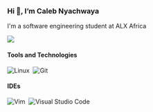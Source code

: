 ### Hi 👋, I’m Caleb Nyachwaya
I'm a software engineering student at ALX Africa 

<a  href="https://www.linkedin.com/in/calebnyachwaya/" target="_blank" ><img  src="https://img.shields.io/badge/linkedin-%2312100E.svg?&style=for-the-badge&logo=linkedin&logoColor=white&color=black">
</a>


#### Tools and Technologies

![Linux](https://img.shields.io/badge/Linux-FCC624?style=for-the-badge&logo=linux&logoColor=black)&nbsp;
![Git](https://img.shields.io/badge/GIT-E44C30?style=for-the-badge&logo=git&logoColor=white)&nbsp;

#### IDEs

![Vim](https://img.shields.io/badge/VIM-%2311AB00.svg?style=for-the-badge&logo=vim&logoColor=white)&nbsp;
![Visual Studio Code](https://img.shields.io/badge/Visual%20Studio%20Code-0078d7.svg?style=for-the-badge&logo=visual-studio-code&logoColor=white)&nbsp;


<!--
<a  href="https://www.linkedin.com/in/sergio-ramos-dev/" target="_blank" ><img  src="https://camo.githubusercontent.com/a493f6833f99fb3c85788d6d9305e6b7a42b838e5ee5d138fd9a8214a7e77472/68747470733a2f2f696d672e736869656c64732e696f2f62616467652f6c696e6b6564696e2d2532333030373742352e7376673f267374796c653d666f722d7468652d6261646765266c6f676f3d6c696e6b6564696e266c6f676f436f6c6f723d7768697465"  data-canonical-src="https://img.shields.io/badge/linkedin-%230077B5.svg?&amp;style=for-the-badge&amp;logo=linkedin&amp;logoColor=white"  style="max-width:100%;"></a>
-->

<!--
**CalebNyachwaya/CalebNyachwaya** is a ✨ _special_ ✨ repository because its `README.md` (this file) appears on your GitHub profile.

Here are some ideas to get you started:

- 🔭 I’m currently working on ...
- 🌱 I’m currently learning ...
- 👯 I’m looking to collaborate on ...
- 🤔 I’m looking for help with ...
- 💬 Ask me about ...
- 📫 How to reach me: ...
- 😄 Pronouns: ...
- ⚡ Fun fact: ...
-->
